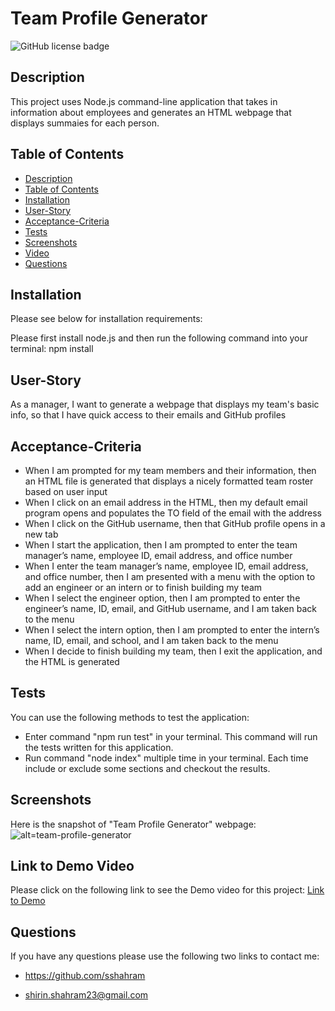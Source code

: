 # Team Profile Generator

![GitHub license badge](https://img.shields.io/badge/license-MIT-blue.svg)
## Description

This project uses Node.js command-line application that takes in information about employees and generates an HTML webpage that displays summaies for each person.

## Table of Contents
* [Description](#description)
* [Table of Contents](#table-of-contents)
* [Installation](#installation)
* [User-Story](#user-story)
* [Acceptance-Criteria](#acceptance-criteria)
* [Tests](#tests)
* [Screenshots](#screenshots)
* [Video](#Video)
* [Questions](#questions)

## Installation
Please see below for installation requirements:

Please first install node.js and then run the following command into your terminal: npm install

## User-Story
As a manager, I want to generate a webpage that displays my team's basic info, so that I have quick access to their emails and GitHub profiles

## Acceptance-Criteria
* When I am prompted for my team members and their information, then an HTML file is generated that displays a nicely formatted team roster based on user input
* When I click on an email address in the HTML, then my default email program opens and populates the TO field of the email with the address
* When I click on the GitHub username, then that GitHub profile opens in a new tab
* When I start the application, then I am prompted to enter the team manager’s name, employee ID, email address, and office number
* When I enter the team manager’s name, employee ID, email address, and office number, then I am presented with a menu with the option to add an engineer or an intern or to finish building my team
* When I select the engineer option, then I am prompted to enter the engineer’s name, ID, email, and GitHub username, and I am taken back to the menu
* When I select the intern option, then I am prompted to enter the intern’s name, ID, email, and school, and I am taken back to the menu
* When I decide to finish building my team, then I exit the application, and the HTML is generated

## Tests
You can use the following methods to test the application:
* Enter command "npm run test" in your terminal. This command will run the tests written for this application.
* Run command "node index" multiple time in your terminal. Each time include or exclude some sections and checkout the results.

## Screenshots
Here is the snapshot of "Team Profile Generator" webpage:
![alt=team-profile-generator](./utils/images/)
## Link to Demo Video
Please click on the following link to see the Demo video for this project:
[Link to Demo]()
## Questions
If you have any questions please use the following two links to contact me:

* https://github.com/sshahram

* shirin.shahram23@gmail.com
